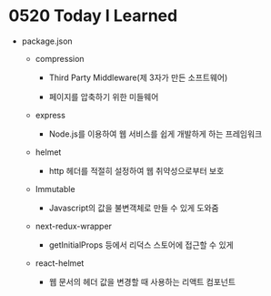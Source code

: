 # 0520 Today I Learned

- package.json

    - compression 

        - Third Party Middleware(제 3자가 만든 소프트웨어)

        - 페이지를 압축하기 위한 미들웨어

    - express

        - Node.js를 이용하여 웹 서비스를 쉽게 개발하게 하는 프레임워크

    - helmet 

        - http 헤더를 적절히 설정하여 웹 취약성으로부터 보호

    - Immutable 

        - Javascript의 값을 불변객체로 만들 수 있게 도와줌

    - next-redux-wrapper

        - getInitialProps 등에서 리덕스 스토어에 접근할 수 있게

    - react-helmet

        - 웹 문서의 헤더 값을 변경할 때 사용하는 리액트 컴포넌트